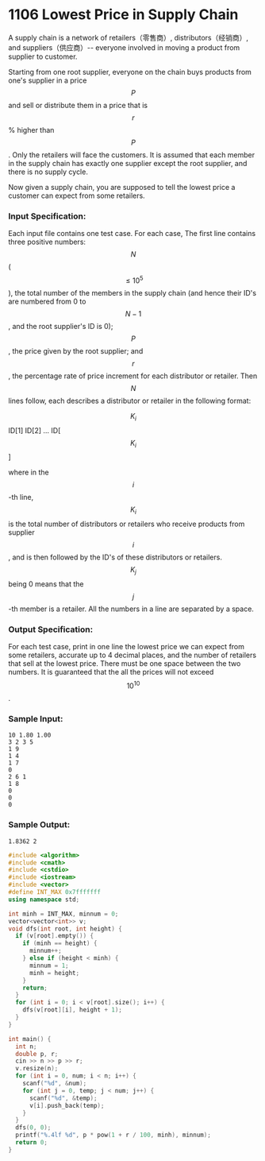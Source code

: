# 1106 Lowest Price in Supply Chain
A supply chain is a network of retailers（零售商）, distributors（经销商）, and suppliers（供应商）-- everyone involved in moving a product from supplier to customer.

Starting from one root supplier, everyone on the chain buys products from one's supplier in a price $$P$$ and sell or distribute them in a price that is $$r$$% higher than $$P$$. Only the retailers will face the customers. It is assumed that each member in the supply chain has exactly one supplier except the root supplier, and there is no supply cycle.

Now given a supply chain, you are supposed to tell the lowest price a customer can expect from some retailers.

### Input Specification:

Each input file contains one test case. For each case, The first line contains three positive numbers: $$N$$ ($$\le 10^5$$), the total number of the members in the supply chain (and hence their ID's are numbered from 0 to $$N-1$$, and the root supplier's ID is 0); $$P$$, the price given by the root supplier; and $$r$$, the percentage rate of price increment for each distributor or retailer. Then $$N$$ lines follow, each describes a distributor or retailer in the following format:

$$K_i$$ ID[1] ID[2] ... ID[$$K_i$$]

where in the $$i$$-th line, $$K_i$$ is the total number of distributors or retailers who receive products from supplier $$i$$, and is then followed by the ID's of these distributors or retailers. $$K_j$$ being 0 means that the $$j$$-th member is a retailer. All the numbers in a line are separated by a space.

### Output Specification:

For each test case, print in one line the lowest price we can expect from some retailers, accurate up to 4 decimal places, and the number of retailers that sell at the lowest price. There must be one space between the two numbers. It is guaranteed that the all the prices will not exceed $$10^{10}$$.

### Sample Input:
```in
10 1.80 1.00
3 2 3 5
1 9
1 4
1 7
0
2 6 1
1 8
0
0
0
```

### Sample Output:
```out
1.8362 2
```

```cpp
#include <algorithm>
#include <cmath>
#include <cstdio>
#include <iostream>
#include <vector>
#define INT_MAX 0x7fffffff
using namespace std;

int minh = INT_MAX, minnum = 0;
vector<vector<int>> v;
void dfs(int root, int height) {
  if (v[root].empty()) {
    if (minh == height) {
      minnum++;
    } else if (height < minh) {
      minnum = 1;
      minh = height;
    }
    return;
  }
  for (int i = 0; i < v[root].size(); i++) {
    dfs(v[root][i], height + 1);
  }
}

int main() {
  int n;
  double p, r;
  cin >> n >> p >> r;
  v.resize(n);
  for (int i = 0, num; i < n; i++) {
    scanf("%d", &num);
    for (int j = 0, temp; j < num; j++) {
      scanf("%d", &temp);
      v[i].push_back(temp);
    }
  }
  dfs(0, 0);
  printf("%.4lf %d", p * pow(1 + r / 100, minh), minnum);
  return 0;
}
```